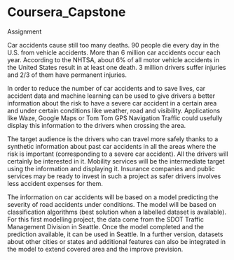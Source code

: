 # Coursera_Capstone
Assignment

Car accidents cause still too many deaths. 90 people die every day in the U.S. from vehicle accidents. More than 6 million car accidents occur each year. According to the NHTSA, about 6% of all motor vehicle accidents in the United States result in at least one death. 3 million drivers suffer injuries and 2/3 of them have permanent injuries.

In order to reduce the number of car accidents and to save lives, car accident data and machine learning can be used to give drivers a better information about the risk to have a severe car accident in a certain area and under certain conditions like weather, road and visibility. Applications like Waze, Google Maps or Tom Tom GPS Navigation Traffic could usefully display this information to the drivers when crossing the area.

The target audience is the drivers who can travel more safely thanks to a synthetic information about past car accidents in all the areas where the risk is important (corresponding to a severe car accident). All the drivers will certainly be interested in it. Mobility services will be the intermediate target using the information and displaying it. Insurance companies and public services may be ready to invest in such a project as safer drivers involves less accident expenses for them.

The information on car accidents will be based on a model predicting the severity of road accidents under conditions. The model will be based on classification algorithms (best solution when a labelled dataset is available). For this first modelling project, the data come from the SDOT Traffic Management Division in Seattle. Once the model completed and the prediction available, it can be used in Seattle. In a further version, datasets about other cities or states and additional features can also be integrated in the model to extend covered area and the improve prevision.
